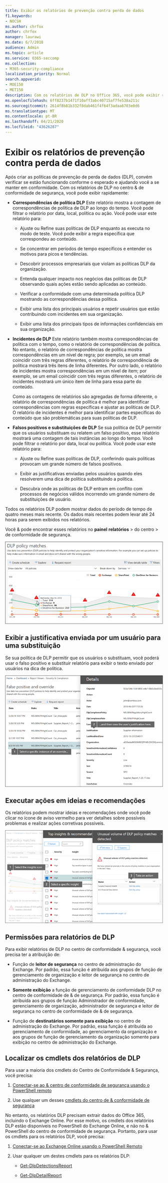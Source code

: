 ```yaml
---
title: Exibir os relatórios de prevenção contra perda de dados
f1.keywords:
- NOCSH
ms.author: chrfox
author: chrfox
manager: laurawi
ms.date: 6/7/2018
audience: Admin
ms.topic: article
ms.service: O365-seccomp
ms.collection:
- M365-security-compliance
localization_priority: Normal
search.appverid:
- MOE150
- MET150
description: Com os relatórios de DLP no Office 365, você pode exibir rapidamente o número de correspondências de política de DLP, substituições ou falsos positivos; Veja se eles estão em tendência de cima ou para baixo ao longo do tempo; filtrar o relatório de formas diferentes; e exiba detalhes adicionais selecionando um ponto em uma linha no gráfico.
ms.openlocfilehash: 6ff8237b1471f10aff3abc40715af7fe538a211c
ms.sourcegitcommit: 2614f8b81b332f8dab461f4f64f3adaa6703e0d6
ms.translationtype: MT
ms.contentlocale: pt-BR
ms.lasthandoff: 04/21/2020
ms.locfileid: "43626287"
---
```

# <a name="view-the-reports-for-data-loss-prevention"></a>Exibir os relatórios de prevenção contra perda de dados

Após criar as políticas de prevenção de perda de dados (DLP), convém verificar se estão funcionando conforme o esperado e ajudando você a se manter em conformidade. Com os relatórios de DLP no centro &amp; de conformidade de segurança, você pode exibir rapidamente:
  
- **Correspondências de política DLP** Este relatório mostra a contagem de correspondências de política de DLP ao longo do tempo. Você pode filtrar o relatório por data, local, política ou ação. Você pode usar este relatório para: 
    
  - Ajuste ou Refine suas políticas de DLP enquanto as executa no modo de teste. Você pode exibir a regra específica que correspondeu ao conteúdo.
    
  - Se concentrar em períodos de tempo específicos e entender os motivos para picos e tendências.
    
  - Descobrir processos empresariais que violam as políticas DLP da organização.
    
  - Entenda qualquer impacto nos negócios das políticas de DLP observando quais ações estão sendo aplicadas ao conteúdo.
    
  - Verificar a conformidade com uma determinada política DLP mostrando as correspondências dessa política.
    
  - Exibir uma lista dos principais usuários e repetir usuários que estão contribuindo com incidentes em sua organização.
    
  - Exibir uma lista dos principais tipos de informações confidenciais em sua organização.
    
- **Incidentes de DLP** Este relatório também mostra correspondências de política com o tempo, como o relatório de correspondências de política. No entanto, o relatório de correspondências de política mostra correspondências em um nível de regra; por exemplo, se um email coincidir com três regras diferentes, o relatório de correspondência de política mostrará três itens de linha diferentes. Por outro lado, o relatório de incidentes mostra correspondências em um nível de item; por exemplo, se um email coincidir com três regras diferentes, o relatório de incidentes mostrará um único item de linha para essa parte do conteúdo. 
    
  Como as contagens de relatórios são agregadas de forma diferente, o relatório de correspondências de política é melhor para identificar correspondências com regras específicas e ajustar as políticas de DLP. O relatório de incidentes é melhor para identificar partes específicas do conteúdo que são problemáticas para suas políticas de DLP.
    
- **Falsos positivos e substituições de DLP** Se sua política de DLP permitir que os usuários substituam ou relatem um falso positivo, esse relatório mostrará uma contagem de tais instâncias ao longo do tempo. Você pode filtrar o relatório por data, local ou política. Você pode usar este relatório para: 
    
  - Ajuste ou Refine suas políticas de DLP, conferindo quais políticas provocam um grande número de falsos positivos.
    
  - Exibir as justificativas enviadas pelos usuários quando eles resolverem uma dica de política substituindo a política.
    
  - Descubra onde as políticas de DLP entram em conflito com processos de negócios válidos incorrendo um grande número de substituições de usuário.
    
Todos os relatórios DLP podem mostrar dados do período de tempo de quatro meses mais recente. Os dados mais recentes podem levar até 24 horas para serem exibidos nos relatórios.
  
Você &amp; pode encontrar esses relatórios no **painel** **relatórios** \> do centro \> de conformidade de segurança.
  
![Relatório de correspondências de política DLP](../media/117d20c9-d379-403f-ad68-1f5cd6c4e5cf.png)
  
## <a name="view-the-justification-submitted-by-a-user-for-an-override"></a>Exibir a justificativa enviada por um usuário para uma substituição

Se sua política de DLP permitir que os usuários o substituam, você poderá usar o falso positivo e substituir relatório para exibir o texto enviado por usuários na dica de política.
  
![Campo de justificativa em detalhes do relatório falso positivo e substituição do DLP](../media/e11e3126-026d-4e77-a16d-74a0686d1fa3.png)
  
## <a name="take-action-on-insights-and-recommendations"></a>Executar ações em ideias e recomendações

Os relatórios podem mostrar ideias e recomendações onde você pode clicar no ícone de aviso vermelho para ver detalhes sobre possíveis problemas e realizar ações corretivas possíveis.
  
![Clicando em um ícone do insights para ver detalhes e ações a serem tomadas](../media/51782036-7299-4960-8175-75c2b1637159.png)
  
## <a name="permissions-for-dlp-reports"></a>Permissões para relatórios de DLP

Para exibir relatórios de DLP no centro de conformidade & segurança, você precisa ter a atribuição de:

- Função de **leitor de segurança** no centro de administração do Exchange. Por padrão, essa função é atribuída aos grupos de função de gerenciamento de organização e leitor de segurança no centro de administração do Exchange.

- **Somente exibição** a função de gerenciamento de conformidade DLP no centro de conformidade de & de segurança. Por padrão, essa função é atribuída aos grupos de função Administrador de conformidade, gerenciamento de organização, administrador de segurança e leitor de segurança no centro de conformidade de & de segurança.

- Função de **destinatários somente para exibição** no centro de administração do Exchange. Por padrão, essa função é atribuída ao gerenciamento de conformidade, ao gerenciamento da organização e aos grupos de função de gerenciamento da organização somente para exibição no centro de administração do Exchange.

## <a name="find-the-cmdlets-for-the-dlp-reports"></a>Localizar os cmdlets dos relatórios de DLP

Para usar a maioria dos cmdlets do Centro de Conformidade &amp; Segurança, você precisa:
  
1. [Conectar-se ao &amp; centro de conformidade de segurança usando o PowerShell remoto](https://go.microsoft.com/fwlink/?LinkID=799771&amp;clcid=0x409)
    
2. Use qualquer um desses [cmdlets do centro de &amp; conformidade de segurança](https://go.microsoft.com/fwlink/?LinkID=799772&amp;clcid=0x409)
    
No entanto, os relatórios DLP precisam extrair dados do Office 365, incluindo o Exchange Online. Por esse motivo, os cmdlets dos relatórios DLP estão disponíveis no PowerShell do Exchange Online, e não no &amp; PowerShell do centro de conformidade de segurança. Portanto, para usar os cmdlets para os relatórios DLP, você precisa:
  
1. [Conectar-se ao Exchange Online usando o PowerShell Remoto](https://go.microsoft.com/fwlink/?LinkID=799773&amp;clcid=0x409)
    
2. Usar qualquer um destes cmdlets para os relatórios DLP:
    
      - [Get-DlpDetectionsReport](https://go.microsoft.com/fwlink/?LinkID=799774&amp;clcid=0x409)
    
      - [Get-DlpDetailReport](https://go.microsoft.com/fwlink/?LinkID=799775&amp;clcid=0x409)
    

